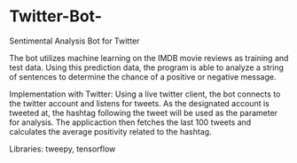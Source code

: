 # Twitter-Bot-
Sentimental Analysis Bot for Twitter

The bot utilizes machine learning on the IMDB movie reviews as training and test data. Using this prediction data, the program is able to analyze a string of sentences to determine the chance of a positive or negative message.

Implementation with Twitter: Using a live twitter client, the bot connects to the twitter account and listens for tweets. As the designated account is tweeted at, the hashtag following the tweet will be used as the parameter for analysis. The applicaction then fetches the last 100 tweets and calculates the average positivity related to the hashtag.

Libraries: tweepy, tensorflow

